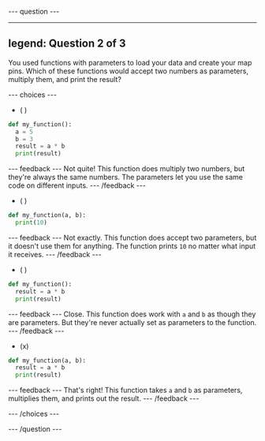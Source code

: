 
--- question ---

---
legend: Question 2 of 3
---

You used functions with parameters to load your data and create your map pins. Which of these functions would accept two numbers as parameters, multiply them, and print the result?

--- choices ---

- ( )
```python
def my_function():
  a = 5
  b = 3
  result = a * b
  print(result)
```

  --- feedback --- Not quite! This function does multiply two numbers, but they're always the same numbers. The parameters let you use the same code on different inputs. --- /feedback ---

- ( )
```python
def my_function(a, b):
  print(10)
```

  --- feedback --- Not exactly. This function does accept two parameters, but it doesn't use them for anything. The function prints `10` no matter what input it receives. --- /feedback ---

- ( )
```python
def my_function():
  result = a * b
  print(result)
```

  --- feedback --- Close. This function does work with `a` and `b` as though they are parameters. But they're never actually set as parameters to the function. --- /feedback ---

- (x)
```python
def my_function(a, b):
  result = a * b
  print(result)
```

  --- feedback --- That's right! This function takes `a` and `b` as parameters, multiplies them, and prints out the result. --- /feedback ---

--- /choices ---

--- /question ---
